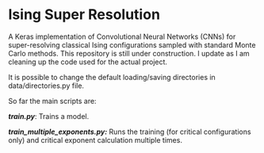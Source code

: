# Ising Super Resolution
A Keras implementation of Convolutional Neural Networks (CNNs) for super-resolving classical Ising configurations sampled with standard Monte Carlo methods.
This repository is still under construction. I update as I am cleaning up the code used for the actual project.

It is possible to change the default loading/saving directories in data/directories.py file.

So far the main scripts are:

***train.py***: Trains a model.

***train_multiple_exponents.py:*** Runs the training (for critical configurations only) and critical exponent calculation multiple times.
